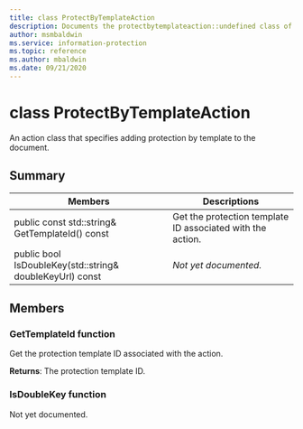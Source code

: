 ```yaml
---
title: class ProtectByTemplateAction 
description: Documents the protectbytemplateaction::undefined class of the Microsoft Information Protection (MIP) SDK.
author: msmbaldwin
ms.service: information-protection
ms.topic: reference
ms.author: mbaldwin
ms.date: 09/21/2020
---
```


# class ProtectByTemplateAction 
An action class that specifies adding protection by template to the document.
  
## Summary
 Members                        | Descriptions                                
--------------------------------|---------------------------------------------
public const std::string& GetTemplateId() const  |  Get the protection template ID associated with the action.
public bool IsDoubleKey(std::string& doubleKeyUrl) const  | _Not yet documented._
  
## Members
  
### GetTemplateId function
Get the protection template ID associated with the action.

  
**Returns**: The protection template ID.
  
### IsDoubleKey function
Not yet documented.
